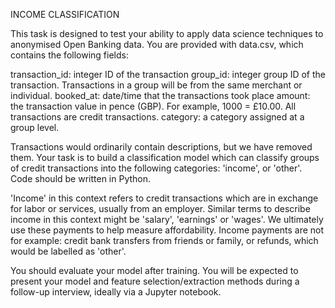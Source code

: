 INCOME CLASSIFICATION	

This task is designed to test your ability to apply data science techniques to anonymised Open Banking data. 
You are provided with data.csv, which contains the following fields:

transaction_id: integer ID of the transaction
group_id: integer group ID of the transaction. Transactions in a group will be from the same merchant or individual.
booked_at: date/time that the transactions took place
amount: the transaction value in pence (GBP). For example, 1000 = £10.00. All transactions are credit transactions.
category: a category assigned at a group level.

Transactions would ordinarily contain descriptions, but we have removed them. Your task is to build a classification model which can classify 
groups of credit transactions into the following categories: 'income', or 'other'. Code should be written in Python.

'Income' in this context refers to credit transactions which are in exchange for labor or services, usually from an employer. Similar terms to 
describe income in this context might be 'salary', 'earnings' or 'wages'. We ultimately use these payments to help measure affordability.
Income payments are not for example: credit bank transfers from friends or family, or refunds, which would be labelled as 'other'. 

You should evaluate your model after training. You will be expected to present your model and feature 
selection/extraction methods during a follow-up interview, ideally via a Jupyter notebook.
